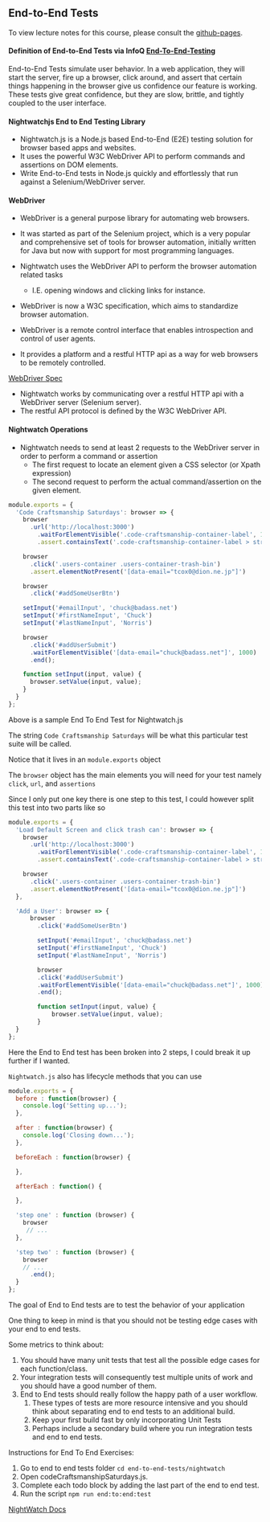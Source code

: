## End-to-End Tests

To view lecture notes for this course, please consult the [github-pages](https://jbelmont.github.io/software-testing).

#### Definition of End-to-End Tests via InfoQ [End-To-End-Testing](https://www.infoq.com/articles/balancing-unit-and-end-to-end-tests)
End-to-End Tests simulate user behavior. In a web application, they will start the server, fire up a browser, click around, and assert that certain things happening in the browser give us confidence our feature is working. These tests give great confidence, but they are slow, brittle, and tightly coupled to the user interface.

#### Nightwatchjs End to End Testing Library

* Nightwatch.js is a Node.js based End-to-End (E2E) testing solution for browser based apps and websites.
* It uses the powerful W3C WebDriver API to perform commands and assertions on DOM elements.
* Write End-to-End tests in Node.js quickly and effortlessly that run against a Selenium/WebDriver server.

#### WebDriver

* WebDriver is a general purpose library for automating web browsers.
* It was started as part of the Selenium project, which is a very popular and comprehensive set of tools for browser automation, initially written for Java but now with support for most programming languages.

* Nightwatch uses the WebDriver API to perform the browser automation related tasks
    * I.E. opening windows and clicking links for instance.

* WebDriver is now a W3C specification, which aims to standardize browser automation.
* WebDriver is a remote control interface that enables introspection and control of user agents.
* It provides a platform and a restful HTTP api as a way for web browsers to be remotely controlled.

[WebDriver Spec](https://www.w3.org/TR/webdriver/)


* Nightwatch works by communicating over a restful HTTP api with a WebDriver server (Selenium server).
* The restful API protocol is defined by the W3C WebDriver API.

#### Nightwatch Operations

* Nightwatch needs to send at least 2 requests to the WebDriver server in order to perform a command or assertion
    * The first request to locate an element given a CSS selector (or Xpath expression)
    * The second request to perform the actual command/assertion on the given element.

```javascript
module.exports = {
  'Code Craftsmanship Saturdays': browser => {
    browser
      .url('http://localhost:3000')
        .waitForElementVisible('.code-craftsmanship-container-label', 1000)
        .assert.containsText('.code-craftsmanship-container-label > strong', 'Code Craftsmanship Saturdays')

    browser
      .click('.users-container .users-container-trash-bin')
      .assert.elementNotPresent('[data-email="tcox0@dion.ne.jp"]')

    browser
      .click('#addSomeUserBtn')

    setInput('#emailInput', 'chuck@badass.net')
    setInput('#firstNameInput', 'Chuck')
    setInput('#lastNameInput', 'Norris')

    browser
      .click('#addUserSubmit')
      .waitForElementVisible('[data-email="chuck@badass.net"]', 1000)
      .end();

    function setInput(input, value) {
      browser.setValue(input, value);
    }
  }
};
```

Above is a sample End To End Test for Nightwatch.js

The string `Code Craftsmanship Saturdays` will be what this particular test suite will be called.

Notice that it lives in an `module.exports` object

The `browser` object has the main elements you will need for your test namely `click`,  `url`, and `assertions`

Since I only put one key there is one step to this test, I could however split this test into two parts like so

```javascript
module.exports = {
  'Load Default Screen and click trash can': browser => {
    browser
      .url('http://localhost:3000')
        .waitForElementVisible('.code-craftsmanship-container-label', 1000)
        .assert.containsText('.code-craftsmanship-container-label > strong', 'Code Craftsmanship Saturdays')

    browser
      .click('.users-container .users-container-trash-bin')
      .assert.elementNotPresent('[data-email="tcox0@dion.ne.jp"]')
  },

  'Add a User': browser => {
      browser
        .click('#addSomeUserBtn')

        setInput('#emailInput', 'chuck@badass.net')
        setInput('#firstNameInput', 'Chuck')
        setInput('#lastNameInput', 'Norris')

        browser
        .click('#addUserSubmit')
        .waitForElementVisible('[data-email="chuck@badass.net"]', 1000)
        .end();

        function setInput(input, value) {
            browser.setValue(input, value);
        }
  }
};
```

Here the End to End test has been broken into 2 steps, I could break it up further if I wanted.

`Nightwatch.js` also has lifecycle methods that you can use

```javascript
module.exports = {
  before : function(browser) {
    console.log('Setting up...');
  },

  after : function(browser) {
    console.log('Closing down...');
  },

  beforeEach : function(browser) {

  },

  afterEach : function() {

  },

  'step one' : function (browser) {
    browser
     // ...
  },

  'step two' : function (browser) {
    browser
    // ...
      .end();
  }
};
```

The goal of End to End tests are to test the behavior of your application

One thing to keep in mind is that you should not be testing edge cases with your end to end tests.

Some metrics to think about:

1. You should have many unit tests that test all the possible edge cases for each function/class.
2. Your integration tests will consequently test multiple units of work and you should have a good number of them.
3. End to End tests should really follow the happy path of a user workflow.
    1. These types of tests are more resource intensive and you should think about separating end to end tests to an additional build.
    2. Keep your first build fast by only incorporating Unit Tests
    3. Perhaps include a secondary build where you run integration tests and end to end tests.

Instructions for End To End Exercises:
1. Go to end to end tests folder `cd end-to-end-tests/nightwatch`
2. Open codeCraftsmanshipSaturdays.js.
3. Complete each todo block by adding the last part of the end to end test.
4. Run the script `npm run end:to:end:test`

[NightWatch Docs](http://nightwatchjs.org/api)

